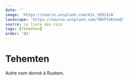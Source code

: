 ```yaml
---
date: ''
image: 'https://source.unsplash.com/K2s_YE031CA'
landscape: 'https://source.unsplash.com/7BhTfoKsheQ'
source: Le livre des rois
tags: [Tehemten]
order: '01'
---
```


# Tehemten

Autre nom donné à Rustem.
